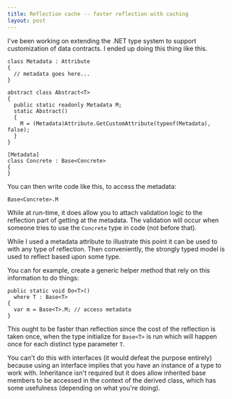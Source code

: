 ```yaml
---
title: Reflection cache -- faster reflection with caching
layout: post
---
```


I've been working on extending the .NET type system to support customization of data contracts. I ended up doing this thing like this.

    class Metadata : Attribute
    {
      // metadata goes here...
    }

    abstract class Abstract<T>
    {
      public static readonly Metadata M;
      static Abstract()
      {
        M = (Metadata)Attribute.GetCustomAttribute(typeof(Metadata), false);
      }
    }
    
    [Metadata]
    class Concrete : Base<Concrete>
    {
    }

You can then write code like this, to access the metadata:

    Base<Concrete>.M

While at run-time, it does allow you to attach validation logic to the reflection part of getting at the metadata. The validation will occur when someone tries to use the `Concrete` type in code (not before that).

While I used a metadata attribute to illustrate this point it can be used to with any type of reflection. Then conveniently, the strongly typed model is used to reflect based upon some type.

You can for example, create a generic helper method that rely on this information to do things:

    public static void Do<T>()
      where T : Base<T>
    {
      var m = Base<T>.M; // access metadata
    }

This ought to be faster than reflection since the cost of the reflection is taken once, when the type initialize for `Base<T>` is run which will happen once for each distinct type parameter `T`.

You can't do this with interfaces (it would defeat the purpose entirely) because using an interface implies that you have an instance of a type to work with. Inheritance isn't required but it does allow inherited base members to be accessed in the context of the derived class, which has some usefulness (depending on what you're doing).
